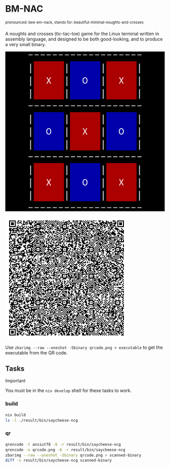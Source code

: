 # BM-NAC
<sup>pronounced: bee-em-nack, stands for: beautiful-minimal-noughts-and-crosses</sup>

A noughts and crosses (tic-tac-toe) game for the Linux terminal written in assembly language, and designed to be both good-looking, and to produce a very small binary.

![screenshot](./screenshot.png)

![qrcode](./qrcode.png)

Use `zbarimg --raw --oneshot -Sbinary qrcode.png > executable` to get the executable from the QR code.

## Tasks

> [!IMPORTANT]
> You must be in the `nix develop` shell for these tasks to work.

### build

```bash
nix build
ls -l ./result/bin/saycheese-ncg
```

### qr

```bash
qrencode -t ansiutf8 -8 -r result/bin/saycheese-ncg
qrencode -o qrcode.png -8 -r result/bin/saycheese-ncg
zbarimg --raw --oneshot -Sbinary qrcode.png > scanned-binary
diff -s result/bin/saycheese-ncg scanned-binary
```
